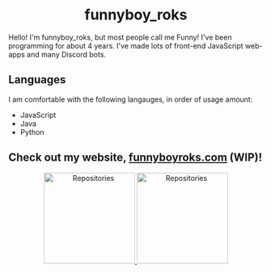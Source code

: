 <h1 align="center">funnyboy_roks</h1>

Hello! I'm funnyboy_roks, but most people call me Funny!  I've been programming for about 4 years.  I've made lots of front-end JavaScript web-apps and many Discord bots.

## Languages

I am comfortable with the following langauges, in order of usage amount:

- JavaScript
- Java
- Python

<!-- Not shown, because Discord server isn't setup yet.
## Support

If you need support with a Minecraft plugin or other service, please join my Discord server: [![Discord Link](https://img.shields.io/discord/783771196704423996?color=7289da&label=DISCORD&style=for-the-badge)](https://discord.gg/qsUP2t5VpW)  
There, you can post in the correct public channel, open a ticket or send me a private message.
-->

## Check out my website, [funnyboyroks.com](https://funnyboyroks.com "funnyboyroks.com") (WIP)!

<div align="center">

<a href="https://github.com/funnyboy-roks?tab=repositories" title="Repositories">
    <img height="180px" width="auto" alt="Repositories" src="https://github-readme-stats.vercel.app/api/top-langs/?username=funnyboy-roks&exclude_repo=git-commit-spam-ex,js-utils&hide=GLSL&layout=compact&theme=radical">
</a>
<a href="https://github.com/funnyboy-roks?tab=repositories" title="Repositories">
    <img height="180px" width="auto" alt="Repositories" src="https://github-readme-stats.vercel.app/api?username=funnyboy-roks&show_icons=true&theme=radical">
</a>

</div>
